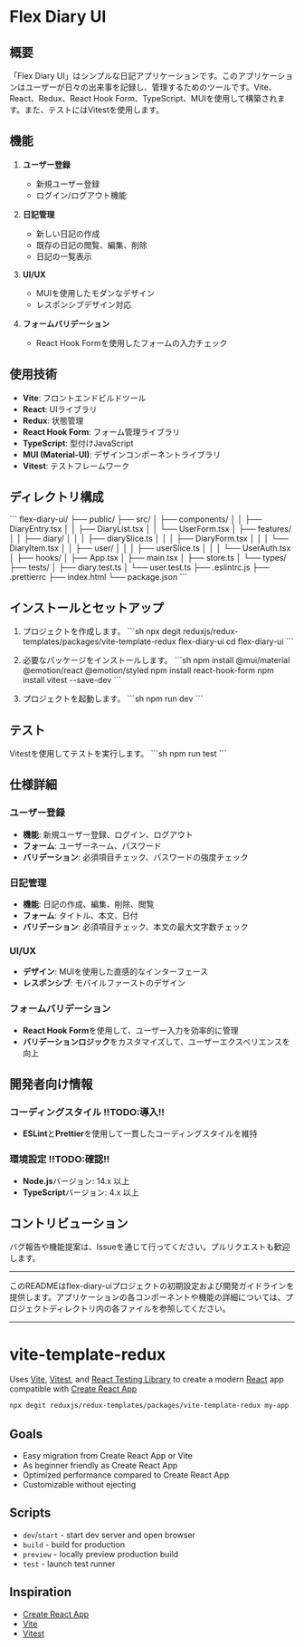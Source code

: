 # Flex Diary UI

## 概要
「Flex Diary UI」はシンプルな日記アプリケーションです。このアプリケーションはユーザーが日々の出来事を記録し、管理するためのツールです。Vite、React、Redux、React Hook Form、TypeScript、MUIを使用して構築されます。また、テストにはVitestを使用します。

## 機能
1. **ユーザー登録**
   - 新規ユーザー登録
   - ログイン/ログアウト機能

2. **日記管理**
   - 新しい日記の作成
   - 既存の日記の閲覧、編集、削除
   - 日記の一覧表示

3. **UI/UX**
   - MUIを使用したモダンなデザイン
   - レスポンシブデザイン対応

4. **フォームバリデーション**
   - React Hook Formを使用したフォームの入力チェック

## 使用技術
- **Vite**: フロントエンドビルドツール
- **React**: UIライブラリ
- **Redux**: 状態管理
- **React Hook Form**: フォーム管理ライブラリ
- **TypeScript**: 型付けJavaScript
- **MUI (Material-UI)**: デザインコンポーネントライブラリ
- **Vitest**: テストフレームワーク

## ディレクトリ構成
\`\`\`
flex-diary-ui/
├── public/
├── src/
│   ├── components/
│   │   ├── DiaryEntry.tsx
│   │   ├── DiaryList.tsx
│   │   └── UserForm.tsx
│   ├── features/
│   │   ├── diary/
│   │   │   ├── diarySlice.ts
│   │   │   ├── DiaryForm.tsx
│   │   │   └── DiaryItem.tsx
│   │   ├── user/
│   │   │   ├── userSlice.ts
│   │   │   └── UserAuth.tsx
│   ├── hooks/
│   ├── App.tsx
│   ├── main.tsx
│   ├── store.ts
│   └── types/
├── tests/
│   ├── diary.test.ts
│   └── user.test.ts
├── .eslintrc.js
├── .prettierrc
├── index.html
└── package.json
\`\`\`

## インストールとセットアップ
1. プロジェクトを作成します。
   \`\`\`sh
   npx degit reduxjs/redux-templates/packages/vite-template-redux flex-diary-ui
   cd flex-diary-ui
   \`\`\`

2. 必要なパッケージをインストールします。
   \`\`\`sh
   npm install @mui/material @emotion/react @emotion/styled
   npm install react-hook-form
   npm install vitest --save-dev
   \`\`\`

3. プロジェクトを起動します。
   \`\`\`sh
   npm run dev
   \`\`\`

## テスト
Vitestを使用してテストを実行します。
\`\`\`sh
npm run test
\`\`\`

## 仕様詳細

### ユーザー登録
- **機能**: 新規ユーザー登録、ログイン、ログアウト
- **フォーム**: ユーザーネーム、パスワード
- **バリデーション**: 必須項目チェック、パスワードの強度チェック

### 日記管理
- **機能**: 日記の作成、編集、削除、閲覧
- **フォーム**: タイトル、本文、日付
- **バリデーション**: 必須項目チェック、本文の最大文字数チェック

### UI/UX
- **デザイン**: MUIを使用した直感的なインターフェース
- **レスポンシブ**: モバイルファーストのデザイン

### フォームバリデーション
- **React Hook Form**を使用して、ユーザー入力を効率的に管理
- **バリデーションロジック**をカスタマイズして、ユーザーエクスペリエンスを向上

## 開発者向け情報
### コーディングスタイル !!TODO:導入!!
- **ESLint**と**Prettier**を使用して一貫したコーディングスタイルを維持

### 環境設定 !!TODO:確認!!
- **Node.js**バージョン: 14.x 以上
- **TypeScript**バージョン: 4.x 以上

## コントリビューション
バグ報告や機能提案は、Issueを通じて行ってください。プルリクエストも歓迎します。

---

このREADMEはflex-diary-uiプロジェクトの初期設定および開発ガイドラインを提供します。アプリケーションの各コンポーネントや機能の詳細については、プロジェクトディレクトリ内の各ファイルを参照してください。

---

# vite-template-redux

Uses [Vite](https://vitejs.dev/), [Vitest](https://vitest.dev/), and [React Testing Library](https://github.com/testing-library/react-testing-library) to create a modern [React](https://react.dev/) app compatible with [Create React App](https://create-react-app.dev/)

```sh
npx degit reduxjs/redux-templates/packages/vite-template-redux my-app
```

## Goals

- Easy migration from Create React App or Vite
- As beginner friendly as Create React App
- Optimized performance compared to Create React App
- Customizable without ejecting

## Scripts

- `dev`/`start` - start dev server and open browser
- `build` - build for production
- `preview` - locally preview production build
- `test` - launch test runner

## Inspiration

- [Create React App](https://github.com/facebook/create-react-app/tree/main/packages/cra-template)
- [Vite](https://github.com/vitejs/vite/tree/main/packages/create-vite/template-react)
- [Vitest](https://github.com/vitest-dev/vitest/tree/main/examples/react-testing-lib)